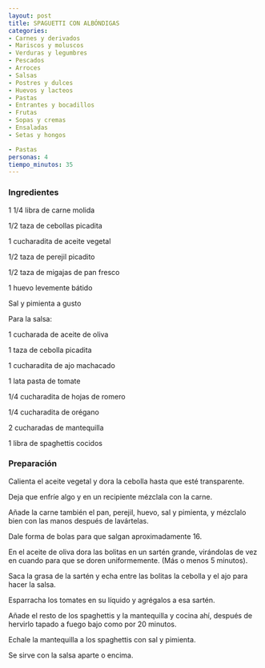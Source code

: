 ```yaml
---
layout: post
title: SPAGUETTI CON ALBÓNDIGAS
categories:
- Carnes y derivados
- Mariscos y moluscos
- Verduras y legumbres
- Pescados
- Arroces
- Salsas
- Postres y dulces
- Huevos y lacteos
- Pastas
- Entrantes y bocadillos
- Frutas
- Sopas y cremas
- Ensaladas
- Setas y hongos

- Pastas
personas: 4 
tiempo_minutos: 35 
---
```

<h3>Ingredientes</h3>
1 1/4 libra de carne molida

1/2 taza de cebollas picadita

1 cucharadita de aceite vegetal

1/2 taza de perejil picadito

1/2 taza de migajas de pan fresco

1 huevo levemente bátido

Sal y pimienta a gusto

Para la salsa:

1 cucharada de aceite de oliva

1 taza de cebolla picadita

1 cucharadita de ajo machacado

1 lata pasta de tomate

1/4 cucharadita de hojas de romero

1/4 cucharadita de orégano

2 cucharadas de mantequilla

1 libra de spaghettis cocidos

<h3>Preparación</h3>
Calienta el aceite vegetal y dora la cebolla hasta que esté transparente.

Deja que enfríe algo y en un recipiente mézclala con la carne.

Añade la carne también el pan, perejil, huevo, sal y pimienta, y mézclalo bien con las manos después de lavártelas.

Dale forma de bolas para que salgan aproximadamente 16.

En el aceite de oliva dora las bolitas en un sartén grande, virándolas de vez en cuando para que se doren uniformemente. (Más o menos 5 minutos).

Saca la grasa de la sartén y echa entre las bolitas la cebolla y el ajo para hacer la salsa.

Esparracha los tomates en su líquido y agrégalos a esa sartén.

Añade el resto de los spaghettis y la mantequilla y cocina ahí, después de hervirlo tapado a fuego bajo como por 20 minutos.

Echale la mantequilla a los spaghettis con sal y pimienta.

Se sirve con la salsa aparte o encima.

